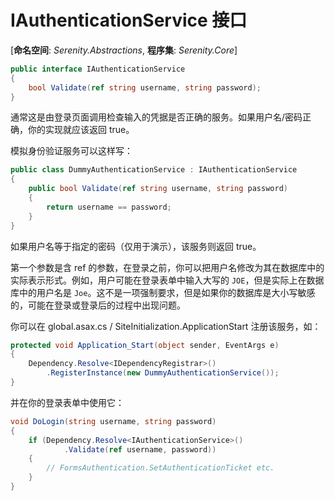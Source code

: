 # IAuthenticationService 接口

[**命名空间**: *Serenity.Abstractions*, **程序集**: *Serenity.Core*]

```cs
public interface IAuthenticationService
{
    bool Validate(ref string username, string password);
}
```

通常这是由登录页面调用检查输入的凭据是否正确的服务。如果用户名/密码正确，你的实现就应该返回 true。

模拟身份验证服务可以这样写：

```cs
public class DummyAuthenticationService : IAuthenticationService
{
    public bool Validate(ref string username, string password)
    {
        return username == password;
    }
}
```

如果用户名等于指定的密码（仅用于演示），该服务则返回 true。

第一个参数是含 ref 的参数，在登录之前，你可以把用户名修改为其在数据库中的实际表示形式。例如，用户可能在登录表单中输入大写的 `JOE`，但是实际上在数据库中的用户名是 `Joe`。这不是一项强制要求，但是如果你的数据库是大小写敏感的，可能在登录或登录后的过程中出现问题。

你可以在  global.asax.cs / SiteInitialization.ApplicationStart 注册该服务，如：

```cs
protected void Application_Start(object sender, EventArgs e)
{
	Dependency.Resolve<IDependencyRegistrar>()
		.RegisterInstance(new DummyAuthenticationService());
}
```

并在你的登录表单中使用它：

```cs
void DoLogin(string username, string password)
{
	if (Dependency.Resolve<IAuthenticationService>()
			.Validate(ref username, password))
	{
		// FormsAuthentication.SetAuthenticationTicket etc.
	}
}
```
